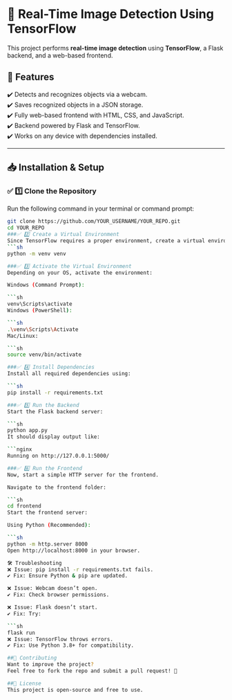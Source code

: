 # 📌 Real-Time Image Detection Using TensorFlow  

This project performs **real-time image detection** using **TensorFlow**, a Flask backend, and a web-based frontend.  

## 🚀 Features  
✔️ Detects and recognizes objects via a webcam.  
✔️ Saves recognized objects in a JSON storage.  
✔️ Fully web-based frontend with HTML, CSS, and JavaScript.  
✔️ Backend powered by Flask and TensorFlow.  
✔️ Works on any device with dependencies installed.  

---

## **📥 Installation & Setup**  

### ✅ 1️⃣ Clone the Repository  
Run the following command in your terminal or command prompt:  

```sh
git clone https://github.com/YOUR_USERNAME/YOUR_REPO.git
cd YOUR_REPO
###✅ 2️⃣ Create a Virtual Environment
Since TensorFlow requires a proper environment, create a virtual environment to manage dependencies.
```sh
python -m venv venv

###✅ 3️⃣ Activate the Virtual Environment
Depending on your OS, activate the environment:

Windows (Command Prompt):

```sh
venv\Scripts\activate
Windows (PowerShell):

```sh
.\venv\Scripts\Activate
Mac/Linux:

```sh
source venv/bin/activate

###✅ 4️⃣ Install Dependencies
Install all required dependencies using:

```sh
pip install -r requirements.txt

###✅ 5️⃣ Run the Backend
Start the Flask backend server:

```sh
python app.py
It should display output like:

```nginx
Running on http://127.0.0.1:5000/

###✅ 6️⃣ Run the Frontend
Now, start a simple HTTP server for the frontend.

Navigate to the frontend folder:

```sh
cd frontend
Start the frontend server:

Using Python (Recommended):

```sh
python -m http.server 8000
Open http://localhost:8000 in your browser.

🛠️ Troubleshooting
❌ Issue: pip install -r requirements.txt fails.
✔️ Fix: Ensure Python & pip are updated.

❌ Issue: Webcam doesn’t open.
✔️ Fix: Check browser permissions.

❌ Issue: Flask doesn’t start.
✔️ Fix: Try:

```sh
flask run
❌ Issue: TensorFlow throws errors.
✔️ Fix: Use Python 3.8+ for compatibility.

##🤝 Contributing
Want to improve the project?
Feel free to fork the repo and submit a pull request! 🚀

##📜 License
This project is open-source and free to use.
